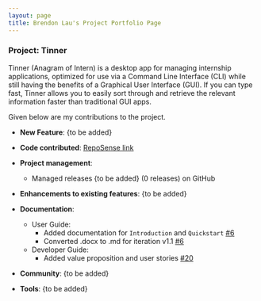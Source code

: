 ```yaml
---
layout: page
title: Brendon Lau's Project Portfolio Page
---
```


### Project: Tinner

Tinner (Anagram of Intern) is a desktop app for managing internship applications, optimized for use via a Command Line Interface (CLI) while still having the benefits of a Graphical User Interface (GUI). If you can type fast, Tinner allows you to easily sort through and retrieve the relevant information faster than traditional GUI apps.

Given below are my contributions to the project.

* **New Feature**: {to be added}

* **Code contributed**: [RepoSense link](https://nus-cs2103-ay2122s2.github.io/tp-dashboard/?search=brendonlau&breakdown=true)

* **Project management**:
  * Managed releases {to be added} (0 releases) on GitHub

* **Enhancements to existing features**:
  {to be added}

* **Documentation**:
  * User Guide:
    * Added documentation for `Introduction` and `Quickstart` [\#6](https://github.com/AY2122S2-CS2103T-T17-1/tp/issues/6)
    * Converted .docx to .md for iteration v1.1 [\#6](https://github.com/AY2122S2-CS2103T-T17-1/tp/issues/6)
  * Developer Guide:
    * Added value proposition and user stories [\#20](https://github.com/AY2122S2-CS2103T-T17-1/tp/issues/20)

* **Community**:
  {to be added}

* **Tools**:
  {to be added}


